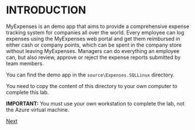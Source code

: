 # INTRODUCTION

MyExpenses is an demo app that aims to provide a comprehensive expense tracking system for companies all over the world. 
Every employee can log expenses using the MyExpenses web portal and get them reimbursed in either cash or company points, which can be spent in the company store without leaving MyExpenses. 
Managers can do everything an employee can, but also review, approve or reject the expense reports submitted by team members. 

You can find the demo app in the `source\Expenses.SQLLinux` directory. 

You need to copy the content of this directory to your own computer to complete this lab.

**IMPORTANT:** You must use your own workstation to complete the lab, not the Azure virtual machine.

<a href="1.InstallConfigureDocker.md">Next</a>






